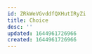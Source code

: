 ```yaml
---
id: ZRkWeVGvddfQXHutIRyZi
title: Choice
desc: ''
updated: 1644961726966
created: 1644961726966
---
```


